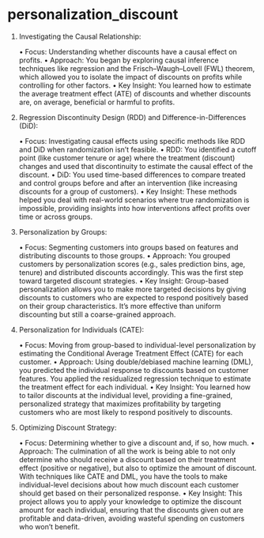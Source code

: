 # personalization_discount



1. Investigating the Causal Relationship:

	•	Focus: Understanding whether discounts have a causal effect on profits.
	•	Approach: You began by exploring causal inference techniques like regression and the Frisch–Waugh–Lovell (FWL) theorem, which allowed you to isolate the impact of discounts on profits while controlling for other factors.
	•	Key Insight: You learned how to estimate the average treatment effect (ATE) of discounts and whether discounts are, on average, beneficial or harmful to profits.

2. Regression Discontinuity Design (RDD) and Difference-in-Differences (DiD):

	•	Focus: Investigating causal effects using specific methods like RDD and DiD when randomization isn’t feasible.
	•	RDD: You identified a cutoff point (like customer tenure or age) where the treatment (discount) changes and used that discontinuity to estimate the causal effect of the discount.
	•	DiD: You used time-based differences to compare treated and control groups before and after an intervention (like increasing discounts for a group of customers).
	•	Key Insight: These methods helped you deal with real-world scenarios where true randomization is impossible, providing insights into how interventions affect profits over time or across groups.

3. Personalization by Groups:

	•	Focus: Segmenting customers into groups based on features and distributing discounts to those groups.
	•	Approach: You grouped customers by personalization scores (e.g., sales prediction bins, age, tenure) and distributed discounts accordingly. This was the first step toward targeted discount strategies.
	•	Key Insight: Group-based personalization allows you to make more targeted decisions by giving discounts to customers who are expected to respond positively based on their group characteristics. It’s more effective than uniform discounting but still a coarse-grained approach.

4. Personalization for Individuals (CATE):

	•	Focus: Moving from group-based to individual-level personalization by estimating the Conditional Average Treatment Effect (CATE) for each customer.
	•	Approach: Using double/debiased machine learning (DML), you predicted the individual response to discounts based on customer features. You applied the residualized regression technique to estimate the treatment effect for each individual.
	•	Key Insight: You learned how to tailor discounts at the individual level, providing a fine-grained, personalized strategy that maximizes profitability by targeting customers who are most likely to respond positively to discounts.

5. Optimizing Discount Strategy:

	•	Focus: Determining whether to give a discount and, if so, how much.
	•	Approach: The culmination of all the work is being able to not only determine who should receive a discount based on their treatment effect (positive or negative), but also to optimize the amount of discount. With techniques like CATE and DML, you have the tools to make individual-level decisions about how much discount each customer should get based on their personalized response.
	•	Key Insight: This project allows you to apply your knowledge to optimize the discount amount for each individual, ensuring that the discounts given out are profitable and data-driven, avoiding wasteful spending on customers who won’t benefit.
